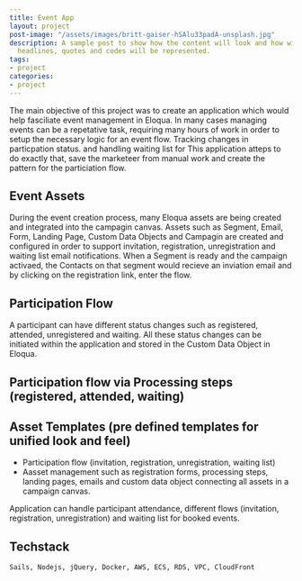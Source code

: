 ```yaml
---
title: Event App
layout: project
post-image: "/assets/images/britt-gaiser-hSAlu33padA-unsplash.jpg"
description: A sample post to show how the content will look and how will different
  headlines, quotes and codes will be represented.
tags:
- project
categories:
- project
---
```


The main objective of this project was to create an application which would help fasciliate event management in Eloqua. In many cases managing events can be a repetative task,
requiring many hours of work in order to setup the necessary logic for an event flow. Tracking changes in particpation status. and handling waiting list for 
This application atteps to do exactly that, save the marketeer from manual work and create the pattern for the particiation flow.

## Event Assets
During the event creation process, many Eloqua assets are being created and integrated into the campagin canvas. Assets such as Segment, Email, Form, Landing Page, Custom Data Objects and Campagin are created and configured in order to support invitation, registration, unregistration and waiting list email notifications. When a Segment is ready and the campaign activaed, the Contacts on that 
segment would recieve an inviation email and by clicking on the registration link, enter the flow.

## Participation Flow
A participant can have different status changes such as registered, attended, unregistered and waiting. All these status changes can be initiated within the application and stored in 
the Custom Data Object in Eloqua. 

## Participation flow via Processing steps (registered, attended, waiting)

## Asset Templates (pre defined templates for unified look and feel)

- Participation flow (invitation, registration, unregistration, waiting list)
- Aasset management such as registration forms, processing steps, landing pages,  emails and custom data object connecting all assets in a campaign canvas.

Application can handle participant attendance, different flows (invitation, registration, unregistration) and waiting list for booked events.

## Techstack
`Sails, Nodejs, jQuery, Docker, AWS, ECS, RDS, VPC, CloudFront`
